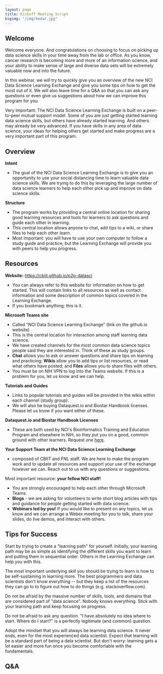 ```yaml
---
layout: page
title: Kickoff Meeting Script 
bigimg: "/img/kedar.jpg"
---
```


## Welcome

Welcome everyone.  And congratulations on choosing to focus on picking up data science skills in your time away from the lab or office.  As you know, cancer research is becoming more and more of an information science, and your ability to make sense of large and diverse data sets will be extremely valuable now and into the future.

In this webinar, we will try to quickly give you an overview of the new NCI Data Science Learning Exchange and give you some tips on how to get the most out of it.  We will also leave time for a Q&A so that you can ask any questions or even give us suggestions about how we can improve this program for you.

Very important: The NCI Data Science Learning Exchange is built on a peer-to-peer mutual support model.  Some of you are just getting started learning data science skills, but others have already started learning.  And others may already be very advanced.  If you have skills in any area of data science, your ideas for helping others get started and make progress are a very important part of this program.

## Overview

**Intent**

* The goal of the NCI Data Science Learning Exchange is to give you an opportunity to use your social distancing time to learn valuable data science skills.  We are trying to do this by leveraging the large number of data science learners to help each other pick up and improve on data science skills.

**Structure**

* The program works by providing a central online location for sharing good learning resources and tools for learners to ask questions and guide each other in learning.  
* This central location allows anyone to chat, add tips to a wiki, or share files to help each other learn.
* Most important: you will have to use your own computer to follow a study guide and practice; but the Learning Exchange will provide you with peers to help you progress.

## Resources

**Website:** https://cbiit.github.io/p2p-datasci

* You can always refer to this website for information on how to get started.  This will contain links to all resources as well as contact information and some description of common topics covered in the Learning Exchange.
* If you bookmark anything; this is it.

**Microsoft Teams site**

* Called "NCI Data Science Learning Exchange" (link on the github.io website)
* This is the central location for interaction among staff learning data science.
* We have created channels for the most common data science topics people said they are interested in. Think of these as study groups.
* **Chat** allows you to ask or answer questions and share tips on learning and practicing; **Wikis** allow you to add tips or list resources, or read what others have posted; and **Files** allows you to share files with others.
* You must be on NIH VPN to log into the Teams website.  If this is a problem for you, let us know and we can help.

**Tutorials and Guides**

* Links to popular tutorials and guides will be provided in the wikis within each channel (study group).
* We will also be buying Dataquest.io and Biostar Handbook licenses.  Please let us know if you want either of these.

**Dataquest.io and Biostar Handbook Licenses**
* These are both used by NCI's Bioinformatics Training and Education Program and elsewhere in NIH, so they put you on a good, common ground with other learners. Request one [here](licenses).

**Your Support Team at the NCI Data Science Learning Exchange**

* composed of CBIIT and FNL staff.  We are here to make the program work and to update all resources and support your use of the exchange however we can.  Reach out to us with any questions or suggestions.

Most important resource: **your fellow NCI staff!**

* You are strongly encouraged to help each other through Microsoft Teams.
* **Blogs** - we are asking for volunteers to write short blog articles with tips and guidance for people getting started with data science.
* **Webinars led by you!** If you would like to present on any topics, let us know and we can arrange a Webex meeting for you to talk, share your slides, do live demos, and interact with others.

## Tips for Success

Start by trying to create a "learning path" for yourself.  Initially, your learning path may be as simple as identifying the different skills you want to learn and putting them in sequential order. Others in the Learning Exchange can help you with this. 

The most important underlying skill you should be trying to learn is how to be self-sustaining in learning more.  The best programmers and data scientists don't know everything -- but they keep a list of the resources they can go to to figure out how to do things (e.g. stackoverflow.com).  

Do not be afraid by the massive number of skills, tools, and domains that are considered part of "data science".  Nobody knows everything.  Stick with your learning path and keep focusing on progress.  

Do not be afraid to ask any question.  "I have absolutely no idea where to start.  Where do I start?" is a perfectly legitimate (and common) question.

Adopt the mindset that you will always be learning data science. It never ends, even for the most experienced data scientist. Expect that learning will be a standard part of being a data scientist.  But don't worry: learning gets a lot easier and more fun once you become comfortable with the fundamentals.

## Q&A

